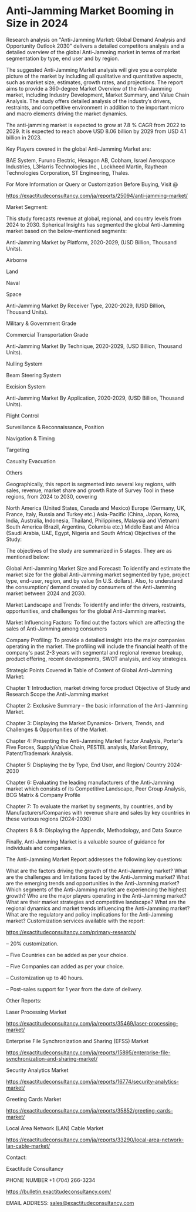 # Anti-Jamming Market Booming in Size in 2024

Research analysis on "Anti-Jamming Market: Global Demand Analysis and Opportunity Outlook 2030" delivers a detailed competitors analysis and a detailed overview of the global Anti-Jamming market in terms of market segmentation by type, end user and by region.

The suggested Anti-Jamming Market analysis will give you a complete picture of the market by including all qualitative and quantitative aspects, such as market size, estimates, growth rates, and projections. The report aims to provide a 360-degree Market Overview of the Anti-Jamming market, including Industry Development, Market Summary, and Value Chain Analysis. The study offers detailed analysis of the industry’s drivers, restraints, and competitive environment in addition to the important micro and macro elements driving the market dynamics.

The anti-jamming market is expected to grow at 7.8 % CAGR from 2022 to 2029. It is expected to reach above USD 8.06 billion by 2029 from USD 4.1 billion in 2023.

Key Players covered in the global Anti-Jamming Market are:

BAE System, Furuno Electric, Hexagon AB, Cobham, Israel Aerospace Industries, L3Harris Technologies Inc., Lockheed Martin, Raytheon Technologies Corporation, ST Engineering, Thales.

For More Information or Query or Customization Before Buying, Visit @

https://exactitudeconsultancy.com/ja/reports/25094/anti-jamming-market/

Market Segment:

This study forecasts revenue at global, regional, and country levels from 2024 to 2030. Spherical Insights has segmented the global Anti-Jamming market based on the below-mentioned segments:

Anti-Jamming Market by Platform, 2020-2029, (USD Billion, Thousand Units).

Airborne

Land

Naval

Space

Anti-Jamming Market By Receiver Type, 2020-2029, (USD Billion, Thousand Units).

Military & Government Grade

Commercial Transportation Grade

Anti-Jamming Market By Technique, 2020-2029, (USD Billion, Thousand Units).

Nulling System

Beam Steering System

Excision System

Anti-Jamming Market By Application, 2020-2029, (USD Billion, Thousand Units).

Flight Control

Surveillance & Reconnaissance, Position

Navigation & Timing

Targeting

Casualty Evacuation

Others

Geographically, this report is segmented into several key regions, with sales, revenue, market share and growth Rate of Survey Tool in these regions, from 2024 to 2030, covering

North America (United States, Canada and Mexico)
Europe (Germany, UK, France, Italy, Russia and Turkey etc.)
Asia-Pacific (China, Japan, Korea, India, Australia, Indonesia, Thailand, Philippines, Malaysia and Vietnam)
South America (Brazil, Argentina, Columbia etc.)
Middle East and Africa (Saudi Arabia, UAE, Egypt, Nigeria and South Africa)
Objectives of the Study:

The objectives of the study are summarized in 5 stages. They are as mentioned below:

Global Anti-Jamming Market Size and Forecast: To identify and estimate the market size for the global Anti-Jamming market segmented by type, project type, end-user, region, and by value (in U.S. dollars). Also, to understand the consumption/ demand created by consumers of the Anti-Jamming market between 2024 and 2030.

Market Landscape and Trends: To identify and infer the drivers, restraints, opportunities, and challenges for the global Anti-Jamming market.

Market Influencing Factors: To find out the factors which are affecting the sales of Anti-Jamming among consumers

Company Profiling: To provide a detailed insight into the major companies operating in the market. The profiling will include the financial health of the company's past 2-3 years with segmental and regional revenue breakup, product offering, recent developments, SWOT analysis, and key strategies.

Strategic Points Covered in Table of Content of Global Anti-Jamming Market:

Chapter 1: Introduction, market driving force product Objective of Study and Research Scope the Anti-Jamming market

Chapter 2: Exclusive Summary – the basic information of the Anti-Jamming Market.

Chapter 3: Displaying the Market Dynamics- Drivers, Trends, and Challenges & Opportunities of the Market.

Chapter 4: Presenting the Anti-Jamming Market Factor Analysis, Porter's Five Forces, Supply/Value Chain, PESTEL analysis, Market Entropy, Patent/Trademark Analysis.

Chapter 5: Displaying the by Type, End User, and Region/ Country 2024-2030

Chapter 6: Evaluating the leading manufacturers of the Anti-Jamming market which consists of its Competitive Landscape, Peer Group Analysis, BCG Matrix & Company Profile

Chapter 7: To evaluate the market by segments, by countries, and by Manufacturers/Companies with revenue share and sales by key countries in these various regions (2024-2030)

Chapters 8 & 9: Displaying the Appendix, Methodology, and Data Source

Finally, Anti-Jamming Market is a valuable source of guidance for individuals and companies.

The Anti-Jamming Market Report addresses the following key questions:

What are the factors driving the growth of the Anti-Jamming market?
What are the challenges and limitations faced by the Anti-Jamming market?
What are the emerging trends and opportunities in the Anti-Jamming market?
Which segments of the Anti-Jamming market are experiencing the highest growth?
Who are the major players operating in the Anti-Jamming market?
What are their market strategies and competitive landscape?
What are the regional dynamics and market trends influencing the Anti-Jamming market?
What are the regulatory and policy implications for the Anti-Jamming market?
Customization services available with the report:

https://exactitudeconsultancy.com/primary-research/

– 20% customization.

– Five Countries can be added as per your choice.

– Five Companies can added as per your choice.

– Customization up to 40 hours.

– Post-sales support for 1 year from the date of delivery.

Other Reports:

Laser Processing Market

https://exactitudeconsultancy.com/ja/reports/35469/laser-processing-market/

Enterprise File Synchronization and Sharing (EFSS) Market

https://exactitudeconsultancy.com/ja/reports/15895/enterprise-file-synchronization-and-sharing-market/

Security Analytics Market

https://exactitudeconsultancy.com/ja/reports/16774/security-analytics-market/

Greeting Cards Market

https://exactitudeconsultancy.com/ja/reports/35852/greeting-cards-market/

Local Area Network (LAN) Cable Market

https://exactitudeconsultancy.com/ja/reports/33290/local-area-network-lan-cable-market/

Contact:

Exactitude Consultancy

PHONE NUMBER +1 (704) 266-3234

https://bulletin.exactitudeconsultancy.com/

EMAIL ADDRESS: sales@exactitudeconsultancy.com
